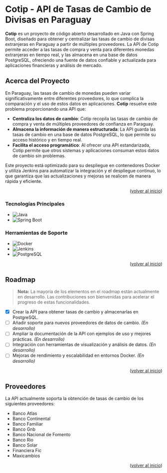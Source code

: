 <a name="readme-top"></a>

# Cotip - API de Tasas de Cambio de Divisas en Paraguay

**Cotip** es un proyecto de código abierto desarrollado en Java con Spring Boot, diseñado para obtener y centralizar las tasas de cambio de divisas extranjeras en Paraguay a partir de múltiples proveedores. La API de Cotip permite acceder a las tasas de compra y venta para diferentes monedas extranjeras en tiempo real, y las almacena en una base de datos PostgreSQL, ofreciendo una fuente de datos confiable y actualizada para aplicaciones financieras y análisis de mercado.

## Acerca del Proyecto

En Paraguay, las tasas de cambio de monedas pueden variar significativamente entre diferentes proveedores, lo que complica la comparación y el uso de estos datos en aplicaciones. **Cotip** resuelve este problema proporcionando una API que:

- **Centraliza los datos de cambio**: Cotip recopila las tasas de cambio de compra y venta de múltiples proveedores de confianza en Paraguay.
- **Almacena la información de manera estructurada**: La API guarda las tasas de cambio en una base de datos PostgreSQL, lo que permite su acceso histórico y en tiempo real.
- **Facilita el acceso programático**: Al ofrecer una API estandarizada, Cotip permite que otros sistemas y aplicaciones consuman estos datos de cambio sin problemas.

Este proyecto está optimizado para su despliegue en contenedores Docker y utiliza Jenkins para automatizar la integración y el despliegue continuo, lo que garantiza que las actualizaciones y mejoras se realicen de manera rápida y eficiente.

<p align="right">(<a href="#readme-top">volver al inicio</a>)</p>

### Tecnologías Principales

* ![Java](https://img.shields.io/badge/java-%23ED8B00.svg?style=for-the-badge&logo=java&logoColor=white)
* ![Spring Boot](https://img.shields.io/badge/spring--boot-%236DB33F.svg?style=for-the-badge&logo=spring&logoColor=white)

### Herramientas de Soporte

* ![Docker](https://img.shields.io/badge/docker-%230db7ed.svg?style=for-the-badge&logo=docker&logoColor=white)
* ![Jenkins](https://img.shields.io/badge/jenkins-%23D24939.svg?style=for-the-badge&logo=jenkins&logoColor=white)
* ![PostgreSQL](https://img.shields.io/badge/postgresql-%23316192.svg?style=for-the-badge&logo=postgresql&logoColor=white)

<p align="right">(<a href="#readme-top">volver al inicio</a>)</p>

## Roadmap

> **Nota:** La mayoría de los elementos en el roadmap están actualmente en desarrollo. Las contribuciones son bienvenidas para acelerar el progreso de estas funcionalidades.

- [x] Crear la API para obtener tasas de cambio y almacenarlas en PostgreSQL.
- [ ] Añadir soporte para nuevos proveedores de datos de cambio. *(En desarrollo)*
- [ ] Ampliar la documentación de la API con ejemplos de uso y mejores prácticas. *(En desarrollo)*
- [ ] Integración con herramientas de visualización y análisis de datos. *(En desarrollo)*
- [ ] Mejoras de rendimiento y escalabilidad en entornos Docker. *(En desarrollo)*

<p align="right">(<a href="#readme-top">volver al inicio</a>)</p>

## Proveedores

La API actualmente soporta la obtención de tasas de cambio de los siguientes proveedores:

- Banco Atlas
- Banco Continental
- Banco Familiar
- Banco Gnb
- Banco Nacional de Fomento
- Banco Rio
- Banco Solar
- Financiera Fic
- Maxicambios

<p align="right">(<a href="#readme-top">volver al inicio</a>)</p>
